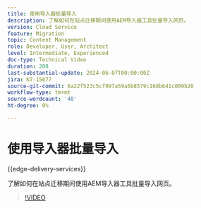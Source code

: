 ```yaml
---
title: 使用导入器批量导入
description: 了解如何在站点迁移期间使用AEM导入器工具批量导入网页。
version: Cloud Service
feature: Migration
topic: Content Management
role: Developer, User, Architect
level: Intermediate, Experienced
doc-type: Technical Video
duration: 208
last-substantial-update: 2024-06-07T00:00:00Z
jira: KT-15677
source-git-commit: 6a22f523c5cf997a59a5b8579c168b641c009b20
workflow-type: tm+mt
source-wordcount: '40'
ht-degree: 0%

---
```



# 使用导入器批量导入

{{edge-delivery-services}}

了解如何在站点迁移期间使用AEM导入器工具批量导入网页。

>[!VIDEO](https://video.tv.adobe.com/v/3429597/?learn=on)
